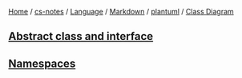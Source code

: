 [Home](https://mengxianbin.github.io) /
[cs-notes](https://mengxianbin.github.io/cs-notes/site) /
[Language](https://mengxianbin.github.io/cs-notes/site/Language) /
[Markdown](https://mengxianbin.github.io/cs-notes/site/Language/Markdown) /
[plantuml](https://mengxianbin.github.io/cs-notes/site/Language/Markdown/plantuml) /
[Class Diagram](https://mengxianbin.github.io/cs-notes/site/Language/Markdown/plantuml/Class%20Diagram)

## [Abstract class and interface](https://mengxianbin.github.io/cs-notes/site/Language/Markdown/plantuml/Class%20Diagram/Abstract%20class%20and%20interface)

## [Namespaces](https://mengxianbin.github.io/cs-notes/site/Language/Markdown/plantuml/Class%20Diagram/Namespaces)
